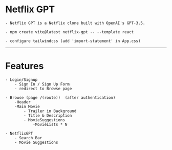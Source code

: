 # Netflix GPT

    - Netflix GPT is a Netflix clone built with OpenAI's GPT-3.5.

    - npm create vite@latest netflix-gpt -- --template react

    - configure tailwindcss (add 'import-statement' in App.css)


---

# Features

    - Login/Signup
        - Sign In / Sign Up Form
        - redirect to Browse page

    - Browse (page /(route))  (after authentication)
        -Header
        -Main Movie
            - Trailer in Background
            - Title & Description
            - MovieSuggestions
                -MovieLists * N

    - NetflixGPT
        - Search Bar
        - Movie Suggestions